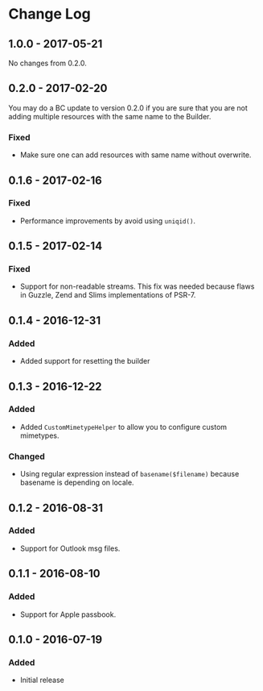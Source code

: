 # Change Log

## 1.0.0 - 2017-05-21

No changes from 0.2.0.

## 0.2.0 - 2017-02-20

You may do a BC update to version 0.2.0 if you are sure that you are not adding
multiple resources with the same name to the Builder. 

### Fixed

- Make sure one can add resources with same name without overwrite. 

## 0.1.6 - 2017-02-16

### Fixed

- Performance improvements by avoid using `uniqid()`. 

## 0.1.5 - 2017-02-14

### Fixed

- Support for non-readable streams. This fix was needed because flaws in Guzzle, Zend and Slims implementations of PSR-7. 

## 0.1.4 - 2016-12-31

### Added

- Added support for resetting the builder

## 0.1.3 - 2016-12-22

### Added

- Added `CustomMimetypeHelper` to allow you to configure custom mimetypes. 

### Changed

- Using regular expression instead of `basename($filename)` because basename is depending on locale.

## 0.1.2 - 2016-08-31

### Added

- Support for Outlook msg files. 

## 0.1.1 - 2016-08-10

### Added

- Support for Apple passbook. 

## 0.1.0 - 2016-07-19

### Added

- Initial release
